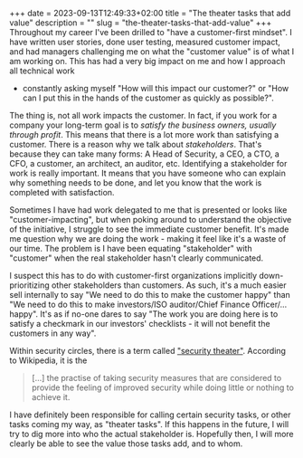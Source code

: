 +++ 
date = 2023-09-13T12:49:33+02:00
title = "The theater tasks that add value"
description = ""
slug = "the-theater-tasks-that-add-value"
+++
Throughout my career I've been drilled to "have a customer-first mindset". I
have written user stories, done user testing, measured customer impact, and had
managers challenging me on what the "customer value" is of what I am working
on. This has had a very big impact on me and how I approach all technical work
- constantly asking myself "How will this impact our customer?" or "How can I
put this in the hands of the customer as quickly as possible?".

The thing is, not all work impacts the customer. In fact, if you work for a
company your long-term goal is to *satisfy the business owners, usually through
profit*. This means that there is a lot more work than satisfying a customer.
There is a reason why we talk about _stakeholders_. That's because they can
take many forms: A Head of Security, a CEO, a CTO, a CFO, a customer, an
architect, an auditor, etc. Identifying a stakeholder for work is really
important. It means that you have someone who can explain why something needs
to be done, and let you know that the work is completed with satisfaction.

Sometimes I have had work delegated to me that is presented or looks like
"customer-impacting", but when poking around to understand the objective of the
initiative, I struggle to see the immediate customer benefit. It's made me
question why we are doing the work - making it feel like it's a waste of our
time. The problem is I have been equating "stakeholder" with "customer" when
the real stakeholder hasn't clearly communicated.

I suspect this has to do with customer-first organizations implicitly
down-prioritizing other stakeholders than customers. As such, it's a much
easier sell internally to say "We need to do this to make the customer happy"
than "We need to do this to make investors/ISO auditor/Chief Finance
Officer/... happy". It's as if no-one dares to say "The work you are doing here
is to satisfy a checkmark in our investors' checklists - it will not benefit
the customers in any way".

Within security circles, there is a term called ["security
theater"][security-theater]. According to Wikipedia, it is the

> [...] the practise of taking security measures that are considered to provide
> the feeling of improved security while doing little or nothing to achieve it.

[security-theater]: https://en.wikipedia.org/wiki/Security_theater

I have definitely been responsible for calling certain security tasks, or other
tasks coming my way, as "theater tasks". If this happens in the future, I will
try to dig more into who the actual stakeholder is. Hopefully then, I will more
clearly be able to see the value those tasks add, and to whom.
